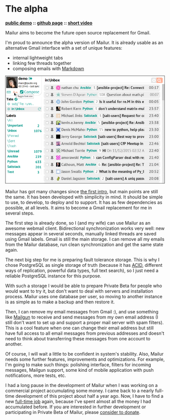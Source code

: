 # The alpha

**[public demo][] :: [github page][] :: [short video][]**

[public demo]: http://mail.pusto.org
[github page]: https://github.com/naspeh/mailur/
[short video]: https://vimeo.com/145416826

Mailur aims to become the future open source replacement for Gmail.

I'm proud to announce the alpha version of Mailur.
It is already usable as an alternative Gmail interface with a set of unique features:
- internal lightweight tabs
- linking few threads together
- composing emails with [Markdown][]

[Markdown]: https://daringfireball.net/projects/markdown/syntax

![Screenshots](screenshots.gif)

Mailur has got many changes since [the first intro][intro], but main points are still the same. It has been developed with simplicity in mind. It should be simple to use, to develop, to deploy and to support. It has as few dependencies as possible, at all levels. It aims to become a Gmail replacement for me in several steps.

[intro]: https://pusto.org/en/mailr/

The first step is already done, so I (and my wife) can use Mailur as an awesome webmail client. Bidirectional synchronization works very well: new messages appear in several seconds, manually linked threads are saved using Gmail labels. Gmail is still the main storage. I can remove all my emails from the Mailur database, run clean synchronization and get the same state again.

The next big step for me is preparing fault tolerance storage. This is why I chose PostgreSQL as single storage of truth (because it has [ACID][], different ways of replication, powerful data types, full text search), so I just need a reliable PostgreSQL instance for this purpose.

[ACID]: https://en.wikipedia.org/wiki/ACID

With such a storage I would be able to prepare Private Beta for people who would want to try it, but don't want to deal with servers and installation process. Mailur uses one database per user, so moving to another instance is as simple as to make a backup and then restore it.

Then, I can remove my email messages from Gmail :), and use something like [Mailgun][] to receive and send messages from my own email address (I still don't want to set up and support a proper mail server with spam filters). This is a cool feature when one can change their email address but still have full access to all email messages from previous addresses and doesn't need to think about transferring these messages from one account to another.

[Mailgun]: http://www.mailgun.com/

Of course, I will wait a little to be confident in system's stability. Also, Mailur needs some further features, improvements and optimizations. For example, I'm going to make such things: polishing interface, filters for incoming messages, Mailgun support, some kind of mobile application with push notifications, more tests, etc.

I had a long pause in the development of Mailur when I was working on a commercial project accumulating some money. I came back to a nearly full-time development of this project about half a year ago. Now, I have to find a new [full-time job][resume] again, because I've spent almost all the money I had accumulated before. If you are interested in further development or participating in Private Beta of Mailur, please [consider to donate][donate].

[resume]: /en/resume/
[donate]: https://www.patreon.com/naspeh
